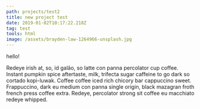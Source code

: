 ```yaml
---
path: projects/test2
title: new project test
date: 2019-01-02T10:17:22.218Z
tag: test
tools: html
image: /assets/brayden-law-1264966-unsplash.jpg
---
```

hello!



Redeye irish at, so, id galão, so latte con panna percolator cup coffee. Instant pumpkin spice aftertaste, milk, trifecta sugar caffeine to go dark so cortado kopi-luwak. Coffee coffee iced rich chicory bar cappuccino sweet. Frappuccino, dark eu medium con panna single origin, black mazagran froth french press coffee extra. Redeye, percolator strong sit coffee eu macchiato redeye whipped.
